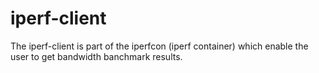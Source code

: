 # iperf-client

The iperf-client is part of the iperfcon (iperf container) which enable the user to get bandwidth
banchmark results.
